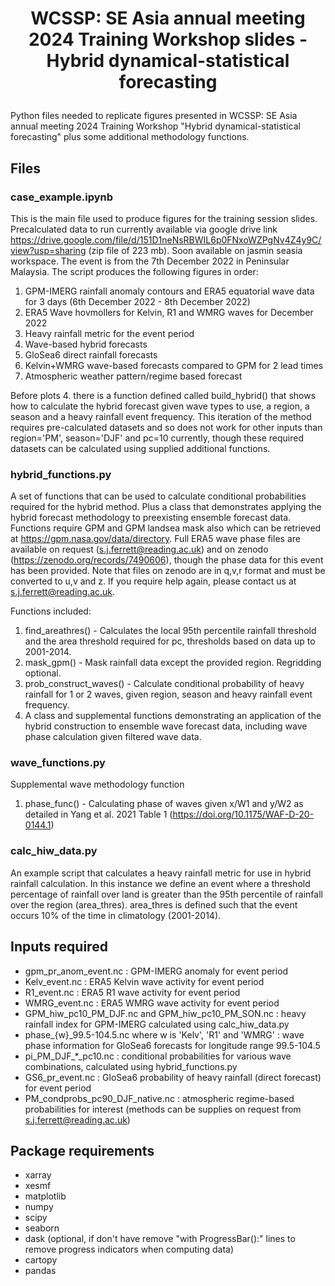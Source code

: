 # <p align="center">WCSSP: SE Asia annual meeting 2024 Training Workshop slides - Hybrid dynamical-statistical forecasting</p>

Python files needed to replicate figures presented in WCSSP: SE Asia annual meeting 2024 Training Workshop "Hybrid dynamical-statistical forecasting" plus some additional methodology functions.

## Files

### case_example.ipynb
This is the main file used to produce figures for the training session slides. Precalculated data to run currently available via google drive link https://drive.google.com/file/d/151D1neNsRBWIL6p0FNxoWZPgNv4Z4y9C/view?usp=sharing (zip file of 223 mb). Soon available on jasmin seasia workspace.
The event is from the 7th December 2022 in Peninsular Malaysia.
The script produces the following figures in order:
1. GPM-IMERG rainfall anomaly contours and ERA5 equatorial wave data for 3 days (6th December 2022 - 8th December 2022)
2. ERA5 Wave hovmollers for Kelvin, R1 and WMRG waves for December 2022
3. Heavy rainfall metric for the event period
4. Wave-based hybrid forecasts
5. GloSea6 direct rainfall forecasts
6. Kelvin+WMRG wave-based forecasts compared to GPM for 2 lead times
7. Atmospheric weather pattern/regime based forecast

Before plots 4. there is a function defined called build_hybrid() that shows how to calculate the hybrid forecast given wave types to use, a region, a season and a heavy rainfall event frequency. This iteration of the method requires pre-calculated datasets and so does not work for other inputs than region='PM', season='DJF' and pc=10 currently, though these required datasets can be calculated using supplied additional functions.

### hybrid_functions.py
A set of functions that can be used to calculate conditional probabilities required for the hybrid method. Plus a class that demonstrates applying the hybrid forecast methodology to preexisting ensemble forecast data. Functions require GPM and GPM landsea mask also which can be retrieved at https://gpm.nasa.gov/data/directory. Full ERA5 wave phase files are available on request (s.j.ferrett@reading.ac.uk) and on zenodo (https://zenodo.org/records/7490606), though the phase data for this event has been provided. Note that files on zenodo are in q,v,r format and must be converted to u,v and z. If you require help again, please contact us at s.j.ferrett@reading.ac.uk.

Functions included:
1. find_areathres() - Calculates the local 95th percentile rainfall threshold and the area threshold required for pc,
    thresholds based on data up to 2001-2014.
2. mask_gpm() - Mask rainfall data except the provided region. Regridding optional.
3. prob_construct_waves() - Calculate conditional probability of heavy rainfall for 1 or 2 waves, given region, season and heavy rainfall event frequency.
4. A class and supplemental functions demonstrating an application of the hybrid construction to ensemble wave forecast data, including wave phase calculation given filtered wave data.
   
### wave_functions.py
Supplemental wave methodology function
1. phase_func() - Calculating phase of waves given x/W1 and y/W2 as detailed in Yang et al. 2021 Table 1 (https://doi.org/10.1175/WAF-D-20-0144.1)
   
### calc_hiw_data.py
An example script that calculates a heavy rainfall metric for use in hybrid rainfall calculation. In this instance we define an event where a threshold percentage of rainfall over land is greater than the 95th percentile of rainfall over the region (area_thres). area_thres is defined such that the event occurs 10% of the time in climatology (2001-2014).

## Inputs required

- gpm_pr_anom_event.nc : GPM-IMERG anomaly for event period
- Kelv_event.nc : ERA5 Kelvin wave activity for event period
- R1_event.nc : ERA5 R1 wave activity for event period
- WMRG_event.nc : ERA5 WMRG wave activity for event period
- GPM_hiw_pc10_PM_DJF.nc and GPM_hiw_pc10_PM_SON.nc : heavy rainfall index for GPM-IMERG calculated using calc_hiw_data.py
- phase_{w}_99.5-104.5.nc where w is 'Kelv', 'R1' and 'WMRG' : wave phase information for GloSea6 forecasts for longitude range 99.5-104.5
- pi_PM_DJF_*_pc10.nc : conditional probabilities for various wave combinations, calculated using hybrid_functions.py
- GS6_pr_event.nc : GloSea6 probability of heavy rainfall (direct forecast) for event period
- PM_condprobs_pc90_DJF_native.nc : atmospheric regime-based probabilities for interest (methods can be supplies on request from s.j.ferrett@reading.ac.uk)

## Package requirements
- xarray
- xesmf
- matplotlib
- numpy
- scipy
- seaborn
- dask (optional, if don't have remove "with ProgressBar():" lines to remove progress indicators when computing data)
- cartopy
- pandas
